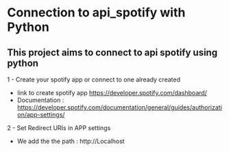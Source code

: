 # Connection to api_spotify with Python

  ## This project aims to connect to api spotify using python
  

1 - Create your spotify app or connect to one already created

  * link to create spotify app https://developer.spotify.com/dashboard/
  * Documentation : https://developer.spotify.com/documentation/general/guides/authorization/app-settings/


 2 - Set Redirect URIs in APP settings
 
  * We add the the path : http://Localhost



  

